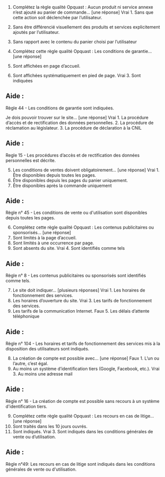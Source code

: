 1. Complétez la règle qualité Opquast : Aucun produit ni service annexe n’est ajouté au panier de commande…
   [une réponse]
   Vrai 1. Sans que cette action soit déclenchée par l’utilisateur.
2. Sans être différencié visuellement des produits et services explicitement ajoutés par l’utilisateur.
3. Sans rapport avec le contenu du panier choisi par l’utilisateur

4. Complétez cette règle qualité Opquast : Les conditions de garantie…
   [une réponse]
5. Sont affichées en page d’accueil.
6. Sont affichées systématiquement en pied de page.
   Vrai 3. Sont indiquées

## Aide :

Règle 44 - Les conditions de garantie sont indiquées.

Je dois pouvoir trouver sur le site…
[une réponse]
Vrai 1. La procédure d’accès et de rectification des données personnelles. 2. La procédure de réclamation au législateur. 3. La procédure de déclaration à la CNIL

## Aide :

Regle 15 - Les procédures d’accès et de rectification des données personnelles est décrite.

5. Les conditions de ventes doivent obligatoirement…
   [une réponse]
   Vrai 1. Être disponibles depuis toutes les pages.
6. Être disponibles depuis les pages du panier uniquement.
7. Être disponibles après la commande uniquement

## Aide :

Règle n° 45 - Les conditions de vente ou d'utilisation sont disponibles depuis toutes les pages.

6. Complétez cette règle qualité Opquast : Les contenus publicitaires ou sponsorisés…
   [une réponse]
1. Sont limités à la page d’accueil.
1. Sont limités à une occurrence par page.
1. Sont absents du site.
   Vrai 4. Sont identifiés comme tels

## Aide :

Règle n° 8 - Les contenus publicitaires ou sponsorisés sont identifiés comme tels.

7. Le site doit indiquer…
   [plusieurs réponses]
   Vrai 1. Les horaires de fonctionnement des services.
8. Les horaires d’ouverture du site.
   Vrai 3. Les tarifs de fonctionnement des services.
9. Les tarifs de la communication Internet.
   Faux 5. Les délais d’attente téléphonique

## Aide :

Règle n° 104 - Les horaires et tarifs de fonctionnement des services mis à la disposition des utilisateurs sont indiqués.

8. La création de compte est possible avec…
   [une réponse]
   Faux 1. L’un ou l’autre, c’est égal.
9. Au moins un système d’identification tiers (Google, Facebook, etc.).
   Vrai 3. Au moins une adresse mail

## Aide :

Règle n° 16 - La création de compte est possible sans recours à un système d'identification tiers.

9. Complétez cette règle qualité Opquast : Les recours en cas de litige…
   [une réponse]
1. Sont traités dans les 10 jours ouvrés.
1. Sont indiqués.
   Vrai 3. Sont indiqués dans les conditions générales de vente ou d’utilisation.

## Aide :

Règle n°49: Les recours en cas de litige sont indiqués dans les conditions générales de vente ou d'utilisation.

